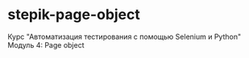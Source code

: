 # stepik-page-object

Курс "Автоматизация тестирования с помощью Selenium и Python"
Модуль 4: Page object
